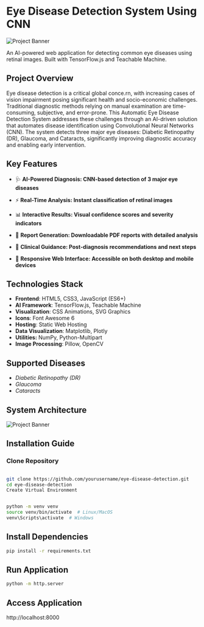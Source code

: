 # Eye Disease Detection System Using CNN

![Project Banner](https://www.shutterstock.com/image-vector/lase-eye-correction-concept-vector-260nw-1864380361.jpg) <!-- Add your banner image -->


An AI-powered web application for detecting common eye diseases using retinal images. Built with TensorFlow.js and Teachable Machine.

## Project Overview

Eye disease detection is a critical global conce.rn, with increasing cases of vision impairment posing significant health and socio-economic challenges. Traditional diagnostic methods relying on manual examination are time-consuming, subjective, and error-prone. This Automatic Eye Disease Detection System addresses these challenges through an AI-driven solution that automates disease identification using Convolutional Neural Networks (CNN). The system detects three major eye diseases: Diabetic Retinopathy (DR), Glaucoma, and Cataracts, significantly improving diagnostic accuracy and enabling early intervention.

## Key Features

- 🩺 **AI-Powered Diagnosis: CNN-based detection of 3 major eye diseases**

- ⚡ **Real-Time Analysis: Instant classification of retinal images**

- 📊 **Interactive Results: Visual confidence scores and severity indicators**

- 📁 **Report Generation: Downloadable PDF reports with detailed analysis**

- 💬 **Clinical Guidance: Post-diagnosis recommendations and next steps**

- 📱 **Responsive Web Interface: Accessible on both desktop and mobile devices**

## Technologies Stack

- **Frontend**: HTML5, CSS3, JavaScript (ES6+)
- **AI Framework**: TensorFlow.js, Teachable Machine
- **Visualization**: CSS Animations, SVG Graphics
- **Icons**: Font Awesome 6
- **Hosting**: Static Web Hosting
- **Data Visualization**: Matplotlib, Plotly
- **Utilities:** NumPy, Python-Multipart
- **Image Processing**: Pillow, OpenCV


## Supported Diseases

- *Diabetic Retinopathy (DR)*
- *Glaucoma*
- *Cataracts*

## System Architecture


![Project Banner](https://www.mdpi.com/sensors/sensors-21-05283/article_deploy/html/images/sensors-21-05283-g001.png) <!-- Add your banner image -->


## Installation Guide
### Clone Repository
```sh

git clone https://github.com/yourusername/eye-disease-detection.git
cd eye-disease-detection
Create Virtual Environment
```
```sh

python -m venv venv
source venv/bin/activate  # Linux/MacOS
venv\Scripts\activate  # Windows
```
## Install Dependencies
```sh
pip install -r requirements.txt
```
## Run Application
```sh
python -m http.server 
```
## Access Application

http://localhost:8000

